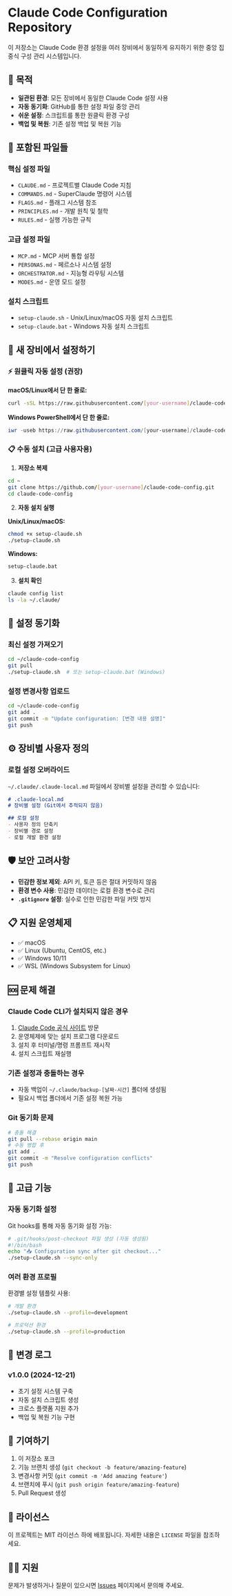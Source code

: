 # Claude Code Configuration Repository

이 저장소는 Claude Code 환경 설정을 여러 장비에서 동일하게 유지하기 위한 중앙 집중식 구성 관리 시스템입니다.

## 🎯 목적

- **일관된 환경**: 모든 장비에서 동일한 Claude Code 설정 사용
- **자동 동기화**: GitHub를 통한 설정 파일 중앙 관리
- **쉬운 설정**: 스크립트를 통한 원클릭 환경 구성
- **백업 및 복원**: 기존 설정 백업 및 복원 기능

## 📁 포함된 파일들

### 핵심 설정 파일
- `CLAUDE.md` - 프로젝트별 Claude Code 지침
- `COMMANDS.md` - SuperClaude 명령어 시스템
- `FLAGS.md` - 플래그 시스템 참조
- `PRINCIPLES.md` - 개발 원칙 및 철학
- `RULES.md` - 실행 가능한 규칙

### 고급 설정 파일
- `MCP.md` - MCP 서버 통합 설정
- `PERSONAS.md` - 페르소나 시스템 설정
- `ORCHESTRATOR.md` - 지능형 라우팅 시스템
- `MODES.md` - 운영 모드 설정

### 설치 스크립트
- `setup-claude.sh` - Unix/Linux/macOS 자동 설치 스크립트
- `setup-claude.bat` - Windows 자동 설치 스크립트

## 🚀 새 장비에서 설정하기

### ⚡ 원클릭 자동 설정 (권장)

**macOS/Linux에서 단 한 줄로:**
```bash
curl -sSL https://raw.githubusercontent.com/[your-username]/claude-code-config/main/quick-install.sh | bash
```

**Windows PowerShell에서 단 한 줄로:**
```powershell
iwr -useb https://raw.githubusercontent.com/[your-username]/claude-code-config/main/quick-install.ps1 | iex
```

### 📋 수동 설치 (고급 사용자용)

1. **저장소 복제**
```bash
cd ~
git clone https://github.com/[your-username]/claude-code-config.git
cd claude-code-config
```

2. **자동 설치 실행**

**Unix/Linux/macOS:**
```bash
chmod +x setup-claude.sh
./setup-claude.sh
```

**Windows:**
```cmd
setup-claude.bat
```

3. **설치 확인**
```bash
claude config list
ls -la ~/.claude/
```

## 🔄 설정 동기화

### 최신 설정 가져오기
```bash
cd ~/claude-code-config
git pull
./setup-claude.sh  # 또는 setup-claude.bat (Windows)
```

### 설정 변경사항 업로드
```bash
cd ~/claude-code-config
git add .
git commit -m "Update configuration: [변경 내용 설명]"
git push
```

## ⚙️ 장비별 사용자 정의

### 로컬 설정 오버라이드
`~/.claude/.claude-local.md` 파일에서 장비별 설정을 관리할 수 있습니다:

```markdown
# .claude-local.md
# 장비별 설정 (Git에서 추적되지 않음)

## 로컬 설정
- 사용자 정의 단축키
- 장비별 경로 설정
- 로컬 개발 환경 설정
```

## 🛡️ 보안 고려사항

- **민감한 정보 제외**: API 키, 토큰 등은 절대 커밋하지 않음
- **환경 변수 사용**: 민감한 데이터는 로컬 환경 변수로 관리
- **`.gitignore` 설정**: 실수로 인한 민감한 파일 커밋 방지

## 📋 지원 운영체제

- ✅ macOS
- ✅ Linux (Ubuntu, CentOS, etc.)
- ✅ Windows 10/11
- ✅ WSL (Windows Subsystem for Linux)

## 🆘 문제 해결

### Claude Code CLI가 설치되지 않은 경우
1. [Claude Code 공식 사이트](https://claude.ai/code) 방문
2. 운영체제에 맞는 설치 프로그램 다운로드
3. 설치 후 터미널/명령 프롬프트 재시작
4. 설치 스크립트 재실행

### 기존 설정과 충돌하는 경우
- 자동 백업이 `~/.claude/backup-[날짜-시간]` 폴더에 생성됨
- 필요시 백업 폴더에서 기존 설정 복원 가능

### Git 동기화 문제
```bash
# 충돌 해결
git pull --rebase origin main
# 수동 병합 후
git add .
git commit -m "Resolve configuration conflicts"
git push
```

## 🚀 고급 기능

### 자동 동기화 설정
Git hooks를 통해 자동 동기화 설정 가능:

```bash
# .git/hooks/post-checkout 파일 생성 (자동 생성됨)
#!/bin/bash
echo "📥 Configuration sync after git checkout..."
./setup-claude.sh --sync-only
```

### 여러 환경 프로필
환경별 설정 템플릿 사용:

```bash
# 개발 환경
./setup-claude.sh --profile=development

# 프로덕션 환경  
./setup-claude.sh --profile=production
```

## 📝 변경 로그

### v1.0.0 (2024-12-21)
- 초기 설정 시스템 구축
- 자동 설치 스크립트 생성
- 크로스 플랫폼 지원 추가
- 백업 및 복원 기능 구현

## 🤝 기여하기

1. 이 저장소 포크
2. 기능 브랜치 생성 (`git checkout -b feature/amazing-feature`)
3. 변경사항 커밋 (`git commit -m 'Add amazing feature'`)
4. 브랜치에 푸시 (`git push origin feature/amazing-feature`)
5. Pull Request 생성

## 📄 라이선스

이 프로젝트는 MIT 라이선스 하에 배포됩니다. 자세한 내용은 `LICENSE` 파일을 참조하세요.

## 🙋‍♀️ 지원

문제가 발생하거나 질문이 있으시면 [Issues](https://github.com/[your-username]/claude-code-config/issues) 페이지에서 문의해 주세요.